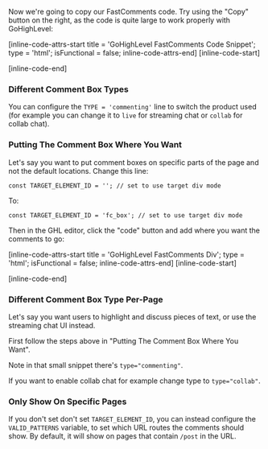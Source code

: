 Now we're going to copy our FastComments code. Try using the "Copy" button on the right, as the code is quite large to work properly
with GoHighLevel:

[inline-code-attrs-start title = 'GoHighLevel FastComments Code Snippet'; type = 'html'; isFunctional = false; inline-code-attrs-end]
[inline-code-start]
<script>
    (function () {
        const tenantId = 'demo';
        const VALID_PATTERNS = ['/post'];
        const TYPE = 'commenting'; // set to one of: commenting, live, collab. You can also configure this per-page.
        const TARGET_ELEMENT_ID = ''; // you can set this to add the widget to a specific area of the page by adding a separate HTML element with a div
        const SCRIPT_ID = 'fastcomments-embed';

        function getType() {
            if (TARGET_ELEMENT_ID) {
                const container = document.getElementById(TARGET_ELEMENT_ID);
                if (container) {
                    return container.getAttribute('type');
                } else {
                    console.log('FastComments: Type not available yet.');
                    return null;
                }
            }
            return TYPE;
        }

        function getConstructor() {
            const type = getType();
            if (!type) {
                return null;
            }
            if (type === 'commenting') {
                return window.FastCommentsUI;
            }
            if (type === 'live') {
                return window.FastCommentsLiveChat;
            }
            if (type === 'collab') {
                return window.FastCommentsCollabChat;
            }
        }

        function getScript() {
            const type = getType();
            if (type === 'commenting') {
                return 'https://cdn.fastcomments.com/js/embed-v2.min.js';
            }
            if (type === 'live') {
                return 'https://cdn.fastcomments.com/js/embed-live-chat.min.js';
            }
            if (type === 'collab') {
                return 'https://cdn.fastcomments.com/js/embed-collab-chat.min.js';
            }
        }

        function getContainer() {
            let container;
            if (TARGET_ELEMENT_ID) {
                container = document.getElementById(TARGET_ELEMENT_ID);
                if (container && container.getAttribute('type') === 'collab') {
                    container = getContentContainer(); // instead we'll target the page content!
                }
            } else {
                container = getContentContainer();
            }
            return container;
        }

        // Function to ensure script is loaded
        function ensureScriptLoaded() {
            return new Promise(async (resolve) => {
                // Check if script tag already exists
                let scriptTag = document.getElementById(SCRIPT_ID);

                if (!scriptTag) {
                    await new Promise((resolve) => {
                        const interval = setInterval(() => {
                            if (!getType()) {
                                return; // wait
                            }
                            // wait for this so we can accurately determine what script/constructor to fetch
                            const container = getContentContainer();
                            if (container) {
                                resolve();
                                clearInterval(interval);
                            }
                        }, 100);
                    });
                    console.log('FastComments: Script tag not found, adding dynamically...');
                    scriptTag = document.createElement('script');
                    scriptTag.id = SCRIPT_ID;
                    scriptTag.src = getScript();
                    scriptTag.async = true;

                    scriptTag.onload = () => {
                        console.log('FastComments: Script loaded successfully', scriptTag.src);
                        resolve();
                    };

                    scriptTag.onerror = () => {
                        console.error('FastComments: Failed to load script', scriptTag.src);
                        resolve(); // Resolve anyway to prevent hanging
                    };

                    document.head.appendChild(scriptTag);
                } else if (getConstructor()) {
                    // Script tag exists and is already loaded
                    console.log('FastComments: Script already loaded');
                    resolve();
                } else {
                    // Script tag exists but not ready yet
                    console.log('FastComments: Waiting for script to initialize...');
                    scriptTag.addEventListener('load', () => {
                        resolve();
                    });

                    // Fallback in case the script is already loading
                    const checkInterval = setInterval(() => {
                        if (getConstructor(getContainer())) {
                            clearInterval(checkInterval);
                            resolve();
                        }
                    }, 100);

                    // Timeout after 10 seconds
                    setTimeout(() => {
                        clearInterval(checkInterval);
                        console.warn('FastComments: Script load timeout');
                        resolve();
                    }, 10000);
                }
            });
        }

        // History API modifications for SPA support
        const oldPushState = history.pushState;
        history.pushState = function pushState() {
            const ret = oldPushState.apply(this, arguments);
            window.dispatchEvent(new Event('pushstate'));
            window.dispatchEvent(new Event('locationchange'));
            return ret;
        };

        const oldReplaceState = history.replaceState;
        history.replaceState = function replaceState() {
            const ret = oldReplaceState.apply(this, arguments);
            window.dispatchEvent(new Event('replacestate'));
            window.dispatchEvent(new Event('locationchange'));
            return ret;
        };

        window.addEventListener('popstate', () => {
            window.dispatchEvent(new Event('locationchange'));
        });

        function getContentContainer() {
            let container = null;
            // Try to find container with multiple selectors
            container = document.querySelector('#post-body');
            if (!container) {
                container = document.querySelector('#content-container #content-container #post-description');
            }
            if (!container) {
                container = document.querySelector('#post-description');
            }
            if (!container) {
                container = document.querySelector('#content-container');
            }
            if (!container) {
                container = document.querySelector('.post-description'); // mobile
            }
            return container;
        }

        let lastInstance;
        let currentUrlId;

        // Main render function
        async function render() {
            let rendered = false;

            // Ensure script is loaded before proceeding
            await ensureScriptLoaded();

            // Look for the target element with specific ID
            let container = getContainer();

            function tryNext() {
                if (rendered) {
                    return;
                }

                // Check if we should render on this page
                if (!TARGET_ELEMENT_ID && !VALID_PATTERNS.some(function (pattern) {
                    return window.location.pathname.includes(pattern);
                })) {
                    console.log('FastComments: Not set to load on this page. Waiting.');
                    setTimeout(tryNext, 1000);
                    return;
                }

                container = getContainer(); // important to re-fetch

                if (container) {
                    // Double-check if available
                    if (!getConstructor()) {
                        console.log('FastComments: not ready, waiting...');
                        setTimeout(tryNext, 300);
                        return;
                    }
                    console.log('FastComments: Target element found, initializing...');

                    // Get urlId attribute
                    const urlIdAttr = container.getAttribute('urlid');

                    // Check if we need to re-render (urlId changed or first render)
                    if (currentUrlId !== urlIdAttr || !lastInstance) {
                        currentUrlId = urlIdAttr;

                        // Destroy previous instance if exists
                        if (lastInstance) {
                            lastInstance.destroy();
                            // Clear the container content
                            container.innerHTML = '';
                        }

                        // Prepare config
                        const config = {
                            tenantId,
                            showLiveRightAway: true
                        };

                        // Only add urlId to config if it's not "auto"
                        if (urlIdAttr && urlIdAttr !== 'auto') {
                            config.urlId = urlIdAttr;
                            console.log('FastComments: Using urlId:', urlIdAttr);
                        } else {
                            console.log('FastComments: Using auto URL determination');
                        }

                        // Initialize FastComments
                        lastInstance = getConstructor()(container, config);
                        rendered = true;
                    } else {
                        console.log('FastComments: Already rendered with same urlId');
                        rendered = true;
                    }

                    // Monitor if container gets removed or urlId changes
                    const interval = setInterval(function () {
                        const currentContainer = getContainer();
                        if (!currentContainer) {
                            console.log('FastComments: Container removed, will retry...');
                            rendered = false;
                            currentUrlId = null;
                            tryNext();
                            clearInterval(interval);
                        } else {
                            if (getType() === 'collab' && (!getContentContainer() || !getContentContainer().classList.contains('fastcomments-collab-chat-container'))) {
                                console.log('FastComments: collab chat removed!');
                                container = null; // collab chat was removed
                                rendered = false;
                                tryNext();
                                clearInterval(interval);
                            }
                            const newUrlId = currentContainer.getAttribute('urlid');
                            if (newUrlId !== currentUrlId) {
                                console.log('FastComments: urlId changed, re-rendering...');
                                rendered = false;
                                tryNext();
                                clearInterval(interval);
                            }
                        }
                    }, 1000);
                } else {
                    console.log('FastComments: Target element not found, waiting...');
                    setTimeout(tryNext, 300);
                }
            }

            tryNext();
        }

        // Initial render
        render();

        // Re-render on location change
        window.addEventListener('locationchange', function () {
            console.log('FastComments: Location changed, updating...');
            render();
        });
    })();
</script>
[inline-code-end]

### Different Comment Box Types

You can configure the `TYPE = 'commenting'` line to switch the product used (for example you can change it to `live` for streaming chat or `collab` for collab chat).

### Putting The Comment Box Where You Want

Let's say you want to put comment boxes on specific parts of the page and not the default locations.
Change this line:

    const TARGET_ELEMENT_ID = ''; // set to use target div mode

To:

    const TARGET_ELEMENT_ID = 'fc_box'; // set to use target div mode

Then in the GHL editor, click the "code" button and add where you want the comments to go:

[inline-code-attrs-start title = 'GoHighLevel FastComments Div'; type = 'html'; isFunctional = false; inline-code-attrs-end]
[inline-code-start]
<div
  id="fc_box"
  type="commenting"
  urlid="curiouser-notcheating-whatischeating"
></div>
[inline-code-end]

### Different Comment Box Type Per-Page

Let's say you want users to highlight and discuss pieces of text, or use the streaming chat UI instead.

First follow the steps above in "Putting The Comment Box Where You Want".

Note in that small snippet there's `type="commenting"`.

If you want to enable collab chat for example change type to `type="collab"`.

### Only Show On Specific Pages

If you don't set don't set `TARGET_ELEMENT_ID`, you can instead configure the `VALID_PATTERNS` variable, to set which URL routes the comments should show. By default, it will show
on pages that contain `/post` in the URL.
